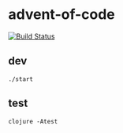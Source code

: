 # advent-of-code

[![Build Status](https://travis-ci.org/djblue/advent-of-code.svg?branch=master)](https://travis-ci.org/djblue/advent-of-code)

## dev

    ./start
    
## test

    clojure -Atest
